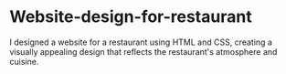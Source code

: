 # Website-design-for-restaurant
I designed a website for a restaurant using HTML and CSS, creating a visually appealing design that reflects the restaurant's atmosphere and cuisine.
